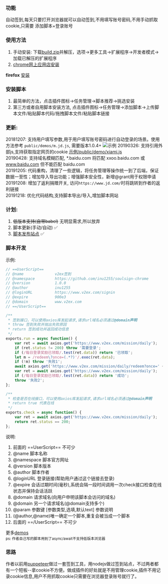 ### 功能

自动签到,每天只要打开浏览器就可以自动签到,不用填写账号密码,不用手动抓取cookie,只需要 添加脚本+登录账号

### 使用方法

1. 手动安装: 下载[build.zip](https://github.com/inu1255/soulsign-chrome/blob/master/build.zip)并解压，选项->更多工具->扩展程序->开发者模式->加载已解压的扩展程序
2. [chrome网上应用店安装](https://chrome.google.com/webstore/detail/%E9%AD%82%E7%AD%BE/llbielhggjekmfjikgkcaloghnibafdl?hl=zh-CN)

**firefox** [安装](https://addons.mozilla.org/zh-CN/firefox/addon/%E9%AD%82%E7%AD%BE/)

### 安装脚本

1. 最简单的方法，点击插件图标->任务管理->脚本推荐->挑选安装
2. 第三方或者自用脚本安装方法, 点击插件图标->任务管理->添加脚本->上传脚本文件/粘贴脚本代码/拖拽脚本文件/粘贴脚本链接

### 更新:

20181207: 支持用户填写参数,用于用户填写账号密码进行自动登录的场景。使用方法参考 `public/demos/m.jd.js`, 需要版本1.0.4+
![示例](https://ww1.sinaimg.cn/large/bfdf4e9fly1fy2smvzik7j20tt0bbwgk)
20190326: 支持引用外部js,支持获取指定网页的cookie
[示例/public/demo/xiami.js](https://github.com/inu1255/soulsign-chrome/blob/master/public/demos/xiami.js)  
20190428: 支持域名模糊匹配, *.baidu.com 将匹配 xxoo.baidu.com 或 www.baidu.com 但不能匹配 baidu.com  
20191205: 代码重构，清理了一些逻辑，将任务管理等操作统一到了后端，保证数据一至性；增加导入导出功能；增强脚本安全性，新增@grant用于权限申请  
20191208: 增加了返利捐赠开关, 访问`https://www.jd.com/`时将跳转到作者的返利链接  
20191218: 优化代码结构,支持脚本导出/导入,增加脚本网站  

### 计划:

1. ~~低版本支持(自带babel)~~ 无明显需求,所以放弃
1. 脚本更新(手动/自动) ✅
1. [脚本发布站点](https://soulsign.inu1255.cn) ✅

### 脚本开发

示例:
``` javascript
// ==UserScript==
// @name              v2ex签到
// @namespace         https://github.com/inu1255/soulsign-chrome
// @version           1.0.0
// @author            inu1255
// @loginURL          https://www.v2ex.com/signin
// @expire            900e3
// @domain            www.v2ex.com
// ==/UserScript==

/**
 * 签到接口，可以使用axios库发起请求,请求url域名必须通过@domain声明
 * throw 签到失败并抛出失败原因
 * return 签到成功并返回成功信息
 */
exports.run = async function() {
    var ret = await axios.get('https://www.v2ex.com/mission/daily');
    if (ret.status != 200) throw '需要登录';
    if (/每日登录奖励已领取/.test(ret.data)) return '已领取';
    let m = /redeem\?once=(.*?)'/.exec(ret.data);
    if (!m) throw '失败1';
    await axios.get('https://www.v2ex.com/mission/daily/redeem?once=' + m[1]);
    var ret = await axios.get('https://www.v2ex.com/mission/daily');
    if (/每日登录奖励已领取/.test(ret.data)) return '成功';
    throw '失败2';
};

/**
 * 检查是否在线接口，可以使用axios库发起请求,请求url域名必须通过@domain声明
 * return true 代表在线
 */
exports.check = async function() {
    var ret = await axios.get('https://www.v2ex.com/mission/daily');
    return ret.status == 200;
};
```

说明:
1. 前面的 ==UserScript== 不可少
1. @name              脚本名称  
1. @namespace         脚本官方网址
1. @version           脚本版本
1. @author            脚本作者
1. @loginURL          登录链接(帮助用户通过这个链接去登录)
1. @expire            会话过期时间(毫秒),系统会隔一段时间调用一次check接口检查在线状态并保持会话活跃
1. @domain            请求域名(向用户申明该脚本会访问的域名)
1. @domain            另一个请求域名(@domain支持多个)
1. @param             参数键 [参数类型,选填,默认text] 参数说明
1. (@author,@name)唯一确定一个脚本,重复会被当成一个脚本
1. 后面的 ==/UserScript== 不可少

更多[demos](https://github.com/inu1255/soulsign-chrome/tree/master/public/demos)  
<small>ps: 作者自己写的脚本用到了async/await不支持低版本浏览器</small>

### 思路

作者以前用[puppeteer](https://github.com/GoogleChrome/puppeteer#readme)做过一套签到工具，用nodejs做过签到站点，不过两者都有一个短板--拿cookie不方便。做成插件的好处就是不用管理cookie,插件不用记录cookie信息,用户不用抓取cookie只需要在浏览器登录账号就行了。

